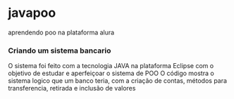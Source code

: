 # javapoo
 aprendendo poo na plataforma alura

### Criando um sistema bancario
O sistema foi feito com a tecnologia JAVA na plataforma Eclipse com o objetivo de estudar e aperfeiçoar o sistema de POO
O código mostra o sistema logico que um banco teria, com a criação de contas, métodos para transferencia, retirada e inclusão de valores
